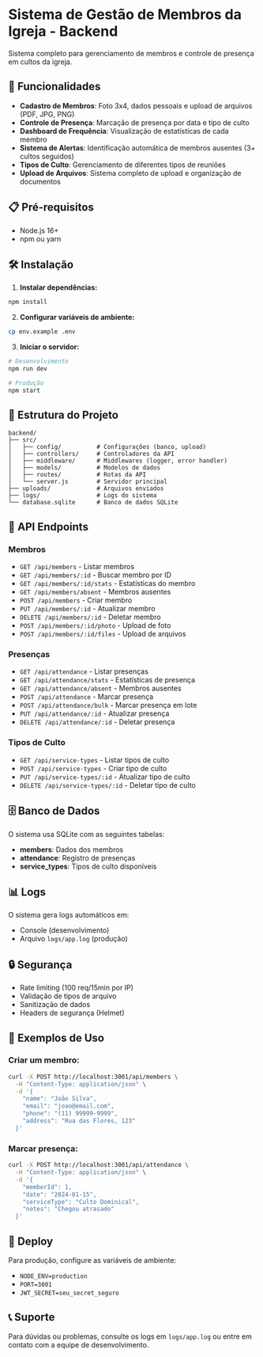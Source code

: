 # Sistema de Gestão de Membros da Igreja - Backend

Sistema completo para gerenciamento de membros e controle de presença em cultos da igreja.

## 🚀 Funcionalidades

- **Cadastro de Membros**: Foto 3x4, dados pessoais e upload de arquivos (PDF, JPG, PNG)
- **Controle de Presença**: Marcação de presença por data e tipo de culto
- **Dashboard de Frequência**: Visualização de estatísticas de cada membro
- **Sistema de Alertas**: Identificação automática de membros ausentes (3+ cultos seguidos)
- **Tipos de Culto**: Gerenciamento de diferentes tipos de reuniões
- **Upload de Arquivos**: Sistema completo de upload e organização de documentos

## 📋 Pré-requisitos

- Node.js 16+ 
- npm ou yarn

## 🛠️ Instalação

1. **Instalar dependências:**
```bash
npm install
```

2. **Configurar variáveis de ambiente:**
```bash
cp env.example .env
```

3. **Iniciar o servidor:**
```bash
# Desenvolvimento
npm run dev

# Produção
npm start
```

## 📁 Estrutura do Projeto

```
backend/
├── src/
│   ├── config/          # Configurações (banco, upload)
│   ├── controllers/     # Controladores da API
│   ├── middleware/      # Middlewares (logger, error handler)
│   ├── models/          # Modelos de dados
│   ├── routes/          # Rotas da API
│   └── server.js        # Servidor principal
├── uploads/             # Arquivos enviados
├── logs/                # Logs do sistema
└── database.sqlite      # Banco de dados SQLite
```

## 🔌 API Endpoints

### Membros
- `GET /api/members` - Listar membros
- `GET /api/members/:id` - Buscar membro por ID
- `GET /api/members/:id/stats` - Estatísticas do membro
- `GET /api/members/absent` - Membros ausentes
- `POST /api/members` - Criar membro
- `PUT /api/members/:id` - Atualizar membro
- `DELETE /api/members/:id` - Deletar membro
- `POST /api/members/:id/photo` - Upload de foto
- `POST /api/members/:id/files` - Upload de arquivos

### Presenças
- `GET /api/attendance` - Listar presenças
- `GET /api/attendance/stats` - Estatísticas de presença
- `GET /api/attendance/absent` - Membros ausentes
- `POST /api/attendance` - Marcar presença
- `POST /api/attendance/bulk` - Marcar presença em lote
- `PUT /api/attendance/:id` - Atualizar presença
- `DELETE /api/attendance/:id` - Deletar presença

### Tipos de Culto
- `GET /api/service-types` - Listar tipos de culto
- `POST /api/service-types` - Criar tipo de culto
- `PUT /api/service-types/:id` - Atualizar tipo de culto
- `DELETE /api/service-types/:id` - Deletar tipo de culto

## 🗄️ Banco de Dados

O sistema usa SQLite com as seguintes tabelas:

- **members**: Dados dos membros
- **attendance**: Registro de presenças
- **service_types**: Tipos de culto disponíveis

## 📊 Logs

O sistema gera logs automáticos em:
- Console (desenvolvimento)
- Arquivo `logs/app.log` (produção)

## 🔒 Segurança

- Rate limiting (100 req/15min por IP)
- Validação de tipos de arquivo
- Sanitização de dados
- Headers de segurança (Helmet)

## 📝 Exemplos de Uso

### Criar um membro:
```bash
curl -X POST http://localhost:3001/api/members \
  -H "Content-Type: application/json" \
  -d '{
    "name": "João Silva",
    "email": "joao@email.com",
    "phone": "(11) 99999-9999",
    "address": "Rua das Flores, 123"
  }'
```

### Marcar presença:
```bash
curl -X POST http://localhost:3001/api/attendance \
  -H "Content-Type: application/json" \
  -d '{
    "memberId": 1,
    "date": "2024-01-15",
    "serviceType": "Culto Dominical",
    "notes": "Chegou atrasado"
  }'
```

## 🚀 Deploy

Para produção, configure as variáveis de ambiente:
- `NODE_ENV=production`
- `PORT=3001`
- `JWT_SECRET=seu_secret_seguro`

## 📞 Suporte

Para dúvidas ou problemas, consulte os logs em `logs/app.log` ou entre em contato com a equipe de desenvolvimento.
